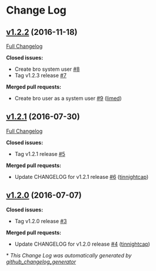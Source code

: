# Change Log

## [v1.2.2](https://github.com/nubisproject/nubis-puppet-nsm/tree/v1.2.2) (2016-11-18)
[Full Changelog](https://github.com/nubisproject/nubis-puppet-nsm/compare/v1.2.1...v1.2.2)

**Closed issues:**

- Create bro system user [\#8](https://github.com/nubisproject/nubis-puppet-nsm/issues/8)
- Tag v1.2.3 release [\#7](https://github.com/nubisproject/nubis-puppet-nsm/issues/7)

**Merged pull requests:**

- Create bro user as a system user [\#9](https://github.com/nubisproject/nubis-puppet-nsm/pull/9) ([limed](https://github.com/limed))

## [v1.2.1](https://github.com/nubisproject/nubis-puppet-nsm/tree/v1.2.1) (2016-07-30)
[Full Changelog](https://github.com/nubisproject/nubis-puppet-nsm/compare/v1.2.0...v1.2.1)

**Closed issues:**

- Tag v1.2.1 release [\#5](https://github.com/nubisproject/nubis-puppet-nsm/issues/5)

**Merged pull requests:**

- Update CHANGELOG for v1.2.1 release [\#6](https://github.com/nubisproject/nubis-puppet-nsm/pull/6) ([tinnightcap](https://github.com/tinnightcap))

## [v1.2.0](https://github.com/nubisproject/nubis-puppet-nsm/tree/v1.2.0) (2016-07-07)
**Closed issues:**

- Tag v1.2.0 release [\#3](https://github.com/nubisproject/nubis-puppet-nsm/issues/3)

**Merged pull requests:**

- Update CHANGELOG for v1.2.0 release [\#4](https://github.com/nubisproject/nubis-puppet-nsm/pull/4) ([tinnightcap](https://github.com/tinnightcap))



\* *This Change Log was automatically generated by [github_changelog_generator](https://github.com/skywinder/Github-Changelog-Generator)*